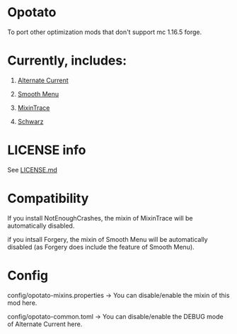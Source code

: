 # Opotato
To port other optimization mods that don't support mc 1.16.5 forge.
 

# Currently, includes:
1. [Alternate Current](https://beta.curseforge.com/minecraft/mc-mods/alternate-current)

2. [Smooth Menu](https://beta.curseforge.com/minecraft/mc-mods/smoothmenu)

3. [MixinTrace](https://beta.curseforge.com/minecraft/mc-mods/mixintrace)

4. [Schwarz](https://beta.curseforge.com/minecraft/mc-mods/schwarz)


# LICENSE info
See [LICENSE.md](https://github.com/MCTeamPotato/Opotato/blob/main/LICENSE.md "LICENSE.md")


# Compatibility
If you install NotEnoughCrashes, the mixin of MixinTrace will be automatically disabled.

if you intsall Forgery, the mixin of Smooth Menu will be automatically disabled (as Forgery does include the feature of Smooth Menu).


# Config
config/opotato-mixins.properties → You can disable/enable the mixin of this mod here.

config/opotato-common.toml → You can disable/enable the DEBUG mode of Alternate Current here.
